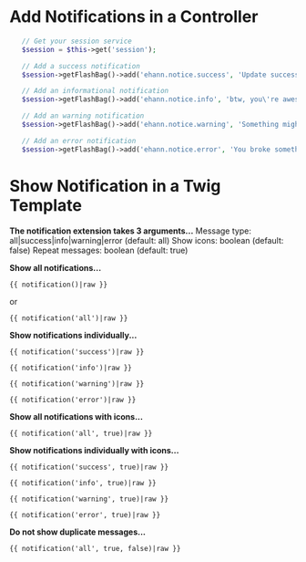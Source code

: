 Add Notifications in a Controller
=

```php
   // Get your session service
   $session = $this->get('session');

   // Add a success notification
   $session->getFlashBag()->add('ehann.notice.success', 'Update successful!');

   // Add an informational notification
   $session->getFlashBag()->add('ehann.notice.info', 'btw, you\'re awesome');

   // Add an warning notification
   $session->getFlashBag()->add('ehann.notice.warning', 'Something might be wrong!');

   // Add an error notification
   $session->getFlashBag()->add('ehann.notice.error', 'You broke something!');
```

Show Notification in a Twig Template
=

**The notification extension takes 3 arguments...**
Message type: all|success|info|warning|error (default: all)
Show icons: boolean (default: false)
Repeat messages: boolean (default: true)

**Show all notifications...**

```twig
{{ notification()|raw }}
```
or 
```twig
{{ notification('all')|raw }}
```

**Show notifications individually...**

```twig
{{ notification('success')|raw }}

{{ notification('info')|raw }}

{{ notification('warning')|raw }}

{{ notification('error')|raw }}
```

**Show all notifications with icons...**

```twig
{{ notification('all', true)|raw }}
```

**Show notifications individually with icons...**

```twig
{{ notification('success', true)|raw }}

{{ notification('info', true)|raw }}

{{ notification('warning', true)|raw }}

{{ notification('error', true)|raw }}
```

**Do not show duplicate messages...**

```twig
{{ notification('all', true, false)|raw }}
```
